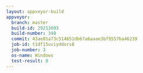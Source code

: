 ```yaml
---
layout: appveyor-build
appveyor:
  branch: master
  build-id: 29213093
  build-number: 340
  commit: 43ae01a73c514651db67a6aaae3bf9557ba46239
  job-id: t1df15uviyddors8
  job-number: 3
  os-name: Windows
  test-result: 0
---
```

